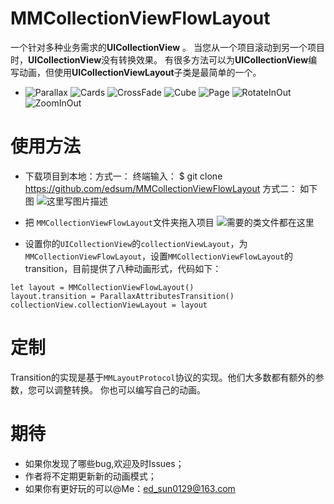 # MMCollectionViewFlowLayout
一个针对多种业务需求的**UICollectionView** 。
当您从一个项目滚动到另一个项目时，**UICollectionView**没有转换效果。 有很多方法可以为**UICollectionView**编写动画，但使用**UICollectionViewLayout**子类是最简单的一个。 

 - ![Parallax](http://img.blog.csdn.net/20170518220642054?watermark/2/text/aHR0cDovL2Jsb2cuY3Nkbi5uZXQvdTAxNDc5NTAyMA==/font/5a6L5L2T/fontsize/400/fill/I0JBQkFCMA==/dissolve/70/gravity/SouthEast)  ![Cards](http://img.blog.csdn.net/20170518220941102?watermark/2/text/aHR0cDovL2Jsb2cuY3Nkbi5uZXQvdTAxNDc5NTAyMA==/font/5a6L5L2T/fontsize/400/fill/I0JBQkFCMA==/dissolve/70/gravity/SouthEast)  ![CrossFade](http://img.blog.csdn.net/20170518221001128?watermark/2/text/aHR0cDovL2Jsb2cuY3Nkbi5uZXQvdTAxNDc5NTAyMA==/font/5a6L5L2T/fontsize/400/fill/I0JBQkFCMA==/dissolve/70/gravity/SouthEast)   ![Cube](http://img.blog.csdn.net/20170518221027300?watermark/2/text/aHR0cDovL2Jsb2cuY3Nkbi5uZXQvdTAxNDc5NTAyMA==/font/5a6L5L2T/fontsize/400/fill/I0JBQkFCMA==/dissolve/70/gravity/SouthEast)  ![Page](http://img.blog.csdn.net/20170518221053520?watermark/2/text/aHR0cDovL2Jsb2cuY3Nkbi5uZXQvdTAxNDc5NTAyMA==/font/5a6L5L2T/fontsize/400/fill/I0JBQkFCMA==/dissolve/70/gravity/SouthEast)  ![RotateInOut](http://img.blog.csdn.net/20170518221110744?watermark/2/text/aHR0cDovL2Jsb2cuY3Nkbi5uZXQvdTAxNDc5NTAyMA==/font/5a6L5L2T/fontsize/400/fill/I0JBQkFCMA==/dissolve/70/gravity/SouthEast)  ![ZoomInOut](http://img.blog.csdn.net/20170518221132005?watermark/2/text/aHR0cDovL2Jsb2cuY3Nkbi5uZXQvdTAxNDc5NTAyMA==/font/5a6L5L2T/fontsize/400/fill/I0JBQkFCMA==/dissolve/70/gravity/SouthEast)

# 使用方法
* 下载项目到本地：方式一：
	终端输入： $ git clone https://github.com/edsum/MMCollectionViewFlowLayout
	方式二： 如下图
	![这里写图片描述](http://img.blog.csdn.net/20170518145034096?watermark/2/text/aHR0cDovL2Jsb2cuY3Nkbi5uZXQvdTAxNDc5NTAyMA==/font/5a6L5L2T/fontsize/400/fill/I0JBQkFCMA==/dissolve/70/gravity/SouthEast)

* 把 `MMCollectionViewFlowLayout`文件夹拖入项目
![需要的类文件都在这里](http://img.blog.csdn.net/20170518144346523?watermark/2/text/aHR0cDovL2Jsb2cuY3Nkbi5uZXQvdTAxNDc5NTAyMA==/font/5a6L5L2T/fontsize/400/fill/I0JBQkFCMA==/dissolve/70/gravity/SouthEast)

*  设置你的`UICollectionView`的`collectionViewLayout`，为`MMCollectionViewFlowLayout`，设置`MMCollectionViewFlowLayout`的transition，目前提供了八种动画形式，代码如下：

```
let layout = MMCollectionViewFlowLayout()
layout.transition = ParallaxAttributesTransition()
collectionView.collectionViewLayout = layout
```
# 定制
Transition的实现是基于`MMLayoutProtocol`协议的实现。他们大多数都有额外的参数，您可以调整转换。 你也可以编写自己的动画。

# 期待

* 如果你发现了哪些bug,欢迎及时Issues；
* 作者将不定期更新新的动画模式；
* 如果你有更好玩的可以@Me：ed_sun0129@163.com